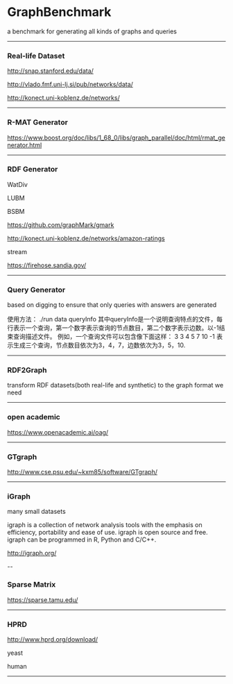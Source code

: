 # GraphBenchmark

a benchmark for generating all kinds of graphs and queries

---

### Real-life Dataset

http://snap.stanford.edu/data/

http://vlado.fmf.uni-lj.si/pub/networks/data/

http://konect.uni-koblenz.de/networks/


---

### R-MAT Generator

https://www.boost.org/doc/libs/1_68_0/libs/graph_parallel/doc/html/rmat_generator.html

---

### RDF Generator

WatDiv

LUBM

BSBM

https://github.com/graphMark/gmark

http://konect.uni-koblenz.de/networks/amazon-ratings

stream

https://firehose.sandia.gov/

---

### Query Generator

based on digging to ensure that only queries with answers are generated

使用方法：
	./run data queryInfo
其中queryInfo是一个说明查询特点的文件，每行表示一个查询，第一个数字表示查询的节点数目，第二个数字表示边数。以-1结束查询描述文件。
例如，一个查询文件可以包含像下面这样：
3 3
4 5
7 10
-1
表示生成三个查询，节点数目依次为3，4，7，边数依次为3，5，10.

---

### RDF2Graph

transform RDF datasets(both real-life and synthetic) to the graph format we need


---

### open academic

https://www.openacademic.ai/oag/

---

### GTgraph

http://www.cse.psu.edu/~kxm85/software/GTgraph/

---

### iGraph

many small datasets

igraph is a collection of network analysis tools with the emphasis on efficiency, portability and ease of use. igraph is open source and free. igraph can be programmed in R, Python and C/C++. 

http://igraph.org/

--

### Sparse Matrix

https://sparse.tamu.edu/

---

### HPRD

http://www.hprd.org/download/

yeast 

human

---

